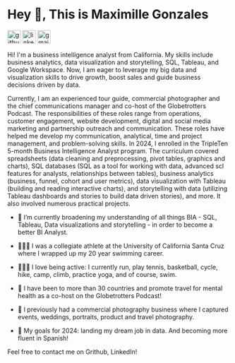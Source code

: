 <h1 align="left">Hey 👋, This is Maximille Gonzales</h1>

[<img src='https://cdn.jsdelivr.net/npm/simple-icons@3.0.1/icons/github.svg' alt='github' height='30'>](https://github.com/https://github.com/Maximille-Gonzales)  [<img src='https://cdn.jsdelivr.net/npm/simple-icons@3.0.1/icons/linkedin.svg' alt='linkedin' height='30'>](https://www.linkedin.com/in/https://www.linkedin.com/in/maximillegonzales//)  [<img src='https://cdn.jsdelivr.net/npm/simple-icons@3.0.1/icons/gmail.svg' alt='gmail' height='30'>](maximillegonzales@gmail.com)  

Hi! I'm a business intelligence analyst from California. My skills include business analytics, data visualization and storytelling, SQL, Tableau, and Google Workspace. Now, I am eager to leverage my big data and visualization skills to drive growth, boost sales and guide business decisions driven by data.

Currently, I am an experienced tour guide, commercial photographer and the chief communications manager and co-host of the Globetrotters Podcast. The responsibilities of these roles range from operations, customer engagement, website development, digital and social media marketing and partnership outreach and communication. These roles have helped me develop my communication, analytical, time and project management, and problem-solving skills. In 2024, I enrolled in the TripleTen 5-month Business Intelligence Analyst program. The curriculum covered spreadsheets (data cleaning and preprocessing, pivot tables, graphics and charts), SQL databases (SQL as a tool for working with data, advanced scl features for analysts, relationships between tables), business analytics (business, funnel, cohort and user metrics), data visualization with Tableau (building and reading interactive charts), and storytelling with data (utilizing Tableau dashboards and stories to build data driven stories), and more. It also involved numerous practical projects.

- 🌱 I’m currently broadening my understanding of all things BIA - SQL, Tableau, Data visualizations and storytelling - in order to become a better BI Analyst.

- 🏊🏼‍♂️ I was a collegiate athlete at the University of California Santa Cruz where I wrapped up my 20 year swimming career.

- 🏃🏼‍♂️ I love being active: I currently run, play tennis, basketball, cycle, hike, camp, climb, practice yoga, and of course, swim.

- 🛂 I have been to more than 30 countries and promote travel for mental health as a co-host on the Globetrotters Podcast!

- 📸 I previously had a commercial photography business where I captured events, weddings, portraits, product and travel photography.
  
- 🎯 My goals for 2024: landing my dream job in data. And becoming more fluent in Spanish!

Feel free to contact me on Grithub, LinkedIn!

